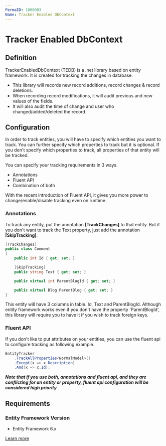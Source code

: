 ```yaml
---
PermaID: 1000003
Name: Tracker Enabled DbContext
---
```


# Tracker Enabled DbContext

## Definition

TrackerEnabledDbContext (TEDB) is a .net library based on entity framework. It is created for tracking the changes in database. 

 - This library will records new record additions, record changes & record deletions. 
 - When recording record modifications, it will audit previous and new values of the fields. 
 - It will also audit the time of change and user who changed/added/deleted the record.

## Configuration

In order to track entities, you will have to specify which entities you want to track. You can further specify which properties to track but it is optional. If you don't specify which properties to track, all properties of that entity will be tracked.

You can specify your tracking requirements in 3 ways.

 - Annotations
 - Fluent API
 - Combination of both

With the recent introduction of Fluent API, it gives you more power to change/enable/disable tracking even on runtime.

### Annotations

To track any entity, put the annotation **[TrackChanges]** to that entity. But if you don't want to track the Text property, just add the annotation **[SkipTracking]**.


```csharp
[TrackChanges]
public class Comment
{
    public int Id { get; set; }

    [SkipTracking]
    public string Text { get; set; }

    public virtual int ParentBlogId { get; set; }

    public virtual Blog ParentBlog { get; set; }
}
``` 

This entity will have 3 columns in table. Id, Text and ParentBlogId. Although entity framework works even if you don't have the property 'ParentBlogId', this library will require you to have it if you wish to track foreign keys.

### Fluent API

If you don't like to put attributes on your entities, you can use the fluent api to configure tracking as following example.


```csharp
EntityTracker
    .TrackAllProperties<NormalModel>()
    .Except(x => x.Description)
    .And(x => x.Id);
``` 

***Note that if you use both, annotations and fluent api, and they are conflicting for an entity or property, fluent api configuration will be considered high priority***

## Requirements

### Entity Framework Version

 - Entity Framework 6.x

[Learn more](https://github.com/bilal-fazlani/tracker-enabled-dbcontext)